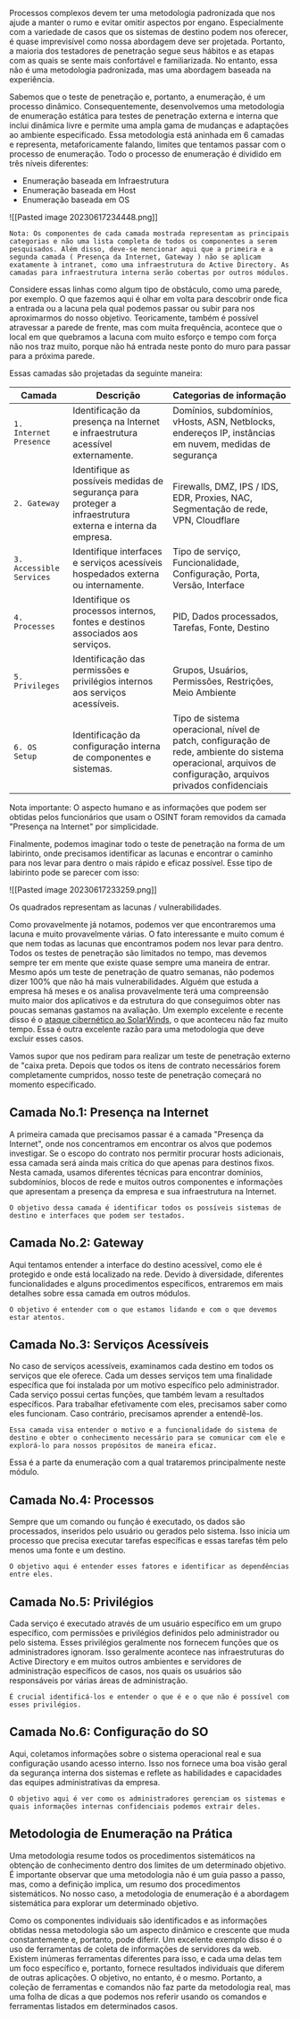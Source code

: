Processos complexos devem ter uma metodologia padronizada que nos ajude a manter o rumo e evitar omitir aspectos por engano. Especialmente com a variedade de casos que os sistemas de destino podem nos oferecer, é quase imprevisível como nossa abordagem deve ser projetada. Portanto, a maioria dos testadores de penetração segue seus hábitos e as etapas com as quais se sente mais confortável e familiarizada. No entanto, essa não é uma metodologia padronizada, mas uma abordagem baseada na experiência.

Sabemos que o teste de penetração e, portanto, a enumeração, é um processo dinâmico. Consequentemente, desenvolvemos uma metodologia de enumeração estática para testes de penetração externa e interna que inclui dinâmica livre e permite uma ampla gama de mudanças e adaptações ao ambiente especificado. Essa metodologia está aninhada em 6 camadas e representa, metaforicamente falando, limites que tentamos passar com o processo de enumeração. Todo o processo de enumeração é dividido em três níveis diferentes:
- Enumeração baseada em Infraestrutura
- Enumeração baseada em Host
- Enumeração baseada em OS


![[Pasted image 20230617234448.png]]

`Nota: Os componentes de cada camada mostrada representam as principais categorias e não uma lista completa de todos os componentes a serem pesquisados. Além disso, deve-se mencionar aqui que a primeira e a segunda camada ( Presença da Internet, Gateway ) não se aplicam exatamente à intranet, como uma infraestrutura do Active Directory. As camadas para infraestrutura interna serão cobertas por outros módulos.`

Considere essas linhas como algum tipo de obstáculo, como uma parede, por exemplo. O que fazemos aqui é olhar em volta para descobrir onde fica a entrada ou a lacuna pela qual podemos passar ou subir para nos aproximarmos do nosso objetivo. Teoricamente, também é possível atravessar a parede de frente, mas com muita frequência, acontece que o local em que quebramos a lacuna com muito esforço e tempo com força não nos traz muito, porque não há entrada neste ponto do muro para passar para a próxima parede.

Essas camadas são projetadas da seguinte maneira:

|**Camada**|**Descrição**|**Categorias de informação**|
|---|---|---|
|`1. Internet Presence`|Identificação da presença na Internet e infraestrutura acessível externamente.|Domínios, subdomínios, vHosts, ASN, Netblocks, endereços IP, instâncias em nuvem, medidas de segurança|
|`2. Gateway`|Identifique as possíveis medidas de segurança para proteger a infraestrutura externa e interna da empresa.|Firewalls, DMZ, IPS / IDS, EDR, Proxies, NAC, Segmentação de rede, VPN, Cloudflare|
|`3. Accessible Services`|Identifique interfaces e serviços acessíveis hospedados externa ou internamente.|Tipo de serviço, Funcionalidade, Configuração, Porta, Versão, Interface|
|`4. Processes`|Identifique os processos internos, fontes e destinos associados aos serviços.|PID, Dados processados, Tarefas, Fonte, Destino|
|`5. Privileges`|Identificação das permissões e privilégios internos aos serviços acessíveis.|Grupos, Usuários, Permissões, Restrições, Meio Ambiente|
|`6. OS Setup`|Identificação da configuração interna de componentes e sistemas.|Tipo de sistema operacional, nível de patch, configuração de rede, ambiente do sistema operacional, arquivos de configuração, arquivos privados confidenciais|

Nota importante: O aspecto humano e as informações que podem ser obtidas pelos funcionários que usam o OSINT foram removidos da camada "Presença na Internet" por simplicidade.

Finalmente, podemos imaginar todo o teste de penetração na forma de um labirinto, onde precisamos identificar as lacunas e encontrar o caminho para nos levar para dentro o mais rápido e eficaz possível. Esse tipo de labirinto pode se parecer com isso:

![[Pasted image 20230617233259.png]]


Os quadrados representam as lacunas / vulnerabilidades.

Como provavelmente já notamos, podemos ver que encontraremos uma lacuna e muito provavelmente várias. O fato interessante e muito comum é que nem todas as lacunas que encontramos podem nos levar para dentro. Todos os testes de penetração são limitados no tempo, mas devemos sempre ter em mente que existe quase sempre uma maneira de entrar. Mesmo após um teste de penetração de quatro semanas, não podemos dizer 100% que não há mais vulnerabilidades. Alguém que estuda a empresa há meses e os analisa provavelmente terá uma compreensão muito maior dos aplicativos e da estrutura do que conseguimos obter nas poucas semanas gastamos na avaliação. Um exemplo excelente e recente disso é o [ataque cibernético ao SolarWinds](https://www.rpc.senate.gov/policy-papers/the-solarwinds-cyberattack), o que aconteceu não faz muito tempo. Essa é outra excelente razão para uma metodologia que deve excluir esses casos.

Vamos supor que nos pediram para realizar um teste de penetração externo de "caixa preta. Depois que todos os itens de contrato necessários forem completamente cumpridos, nosso teste de penetração começará no momento especificado.

## Camada No.1: Presença na Internet

A primeira camada que precisamos passar é a camada "Presença da Internet", onde nos concentramos em encontrar os alvos que podemos investigar. Se o escopo do contrato nos permitir procurar hosts adicionais, essa camada será ainda mais crítica do que apenas para destinos fixos. Nesta camada, usamos diferentes técnicas para encontrar domínios, subdomínios, blocos de rede e muitos outros componentes e informações que apresentam a presença da empresa e sua infraestrutura na Internet.

`O objetivo dessa camada é identificar todos os possíveis sistemas de destino e interfaces que podem ser testados.`

## Camada No.2: Gateway

Aqui tentamos entender a interface do destino acessível, como ele é protegido e onde está localizado na rede. Devido à diversidade, diferentes funcionalidades e alguns procedimentos específicos, entraremos em mais detalhes sobre essa camada em outros módulos.

`O objetivo é entender com o que estamos lidando e com o que devemos estar atentos.`

## Camada No.3: Serviços Acessíveis

No caso de serviços acessíveis, examinamos cada destino em todos os serviços que ele oferece. Cada um desses serviços tem uma finalidade específica que foi instalada por um motivo específico pelo administrador. Cada serviço possui certas funções, que também levam a resultados específicos. Para trabalhar efetivamente com eles, precisamos saber como eles funcionam. Caso contrário, precisamos aprender a entendê-los.

`Essa camada visa entender o motivo e a funcionalidade do sistema de destino e obter o conhecimento necessário para se comunicar com ele e explorá-lo para nossos propósitos de maneira eficaz.`

Essa é a parte da enumeração com a qual trataremos principalmente neste módulo.

## Camada No.4: Processos

Sempre que um comando ou função é executado, os dados são processados, inseridos pelo usuário ou gerados pelo sistema. Isso inicia um processo que precisa executar tarefas específicas e essas tarefas têm pelo menos uma fonte e um destino.

`O objetivo aqui é entender esses fatores e identificar as dependências entre eles.`

## Camada No.5: Privilégios

Cada serviço é executado através de um usuário específico em um grupo específico, com permissões e privilégios definidos pelo administrador ou pelo sistema. Esses privilégios geralmente nos fornecem funções que os administradores ignoram. Isso geralmente acontece nas infraestruturas do Active Directory e em muitos outros ambientes e servidores de administração específicos de casos, nos quais os usuários são responsáveis por várias áreas de administração.

`É crucial identificá-los e entender o que é e o que não é possível com esses privilégios.`

## Camada No.6: Configuração do SO

Aqui, coletamos informações sobre o sistema operacional real e sua configuração usando acesso interno. Isso nos fornece uma boa visão geral da segurança interna dos sistemas e reflete as habilidades e capacidades das equipes administrativas da empresa.

`O objetivo aqui é ver como os administradores gerenciam os sistemas e quais informações internas confidenciais podemos extrair deles.`

## Metodologia de Enumeração na Prática

Uma metodologia resume todos os procedimentos sistemáticos na obtenção de conhecimento dentro dos limites de um determinado objetivo. É importante observar que uma metodologia não é um guia passo a passo, mas, como a definição implica, um resumo dos procedimentos sistemáticos. No nosso caso, a metodologia de enumeração é a abordagem sistemática para explorar um determinado objetivo.

Como os componentes individuais são identificados e as informações obtidas nessa metodologia são um aspecto dinâmico e crescente que muda constantemente e, portanto, pode diferir. Um excelente exemplo disso é o uso de ferramentas de coleta de informações de servidores da web. Existem inúmeras ferramentas diferentes para isso, e cada uma delas tem um foco específico e, portanto, fornece resultados individuais que diferem de outras aplicações. O objetivo, no entanto, é o mesmo. Portanto, a coleção de ferramentas e comandos não faz parte da metodologia real, mas uma folha de dicas a que podemos nos referir usando os comandos e ferramentas listados em determinados casos.
